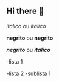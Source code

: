 ## Hi there 👋



<!--  Cabeçalhos   -->

*italico* ou _italico_

**negrito** ou __negrito__

___negrito___ ou ___italico___


 -lista 1

 -lista 2
  -sublista 1
<!--
**matusaellopes/matusaellopes** is a ✨ _special_ ✨ repository because its `README.md` (this file) appears on your GitHub profile.


Here are some ideas to get you started:

- 🔭 I’m currently working on ...
- 🌱 I’m currently learning ...
- 👯 I’m looking to collaborate on ...
- 🤔 I’m looking for help with ...
- 💬 Ask me about ...
- 📫 How to reach me: ...
- 😄 Pronouns: ...
- ⚡ Fun fact: ...
-->
